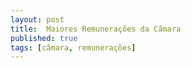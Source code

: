 ```yaml
---
layout: post
title:  Maiores Remunerações da Câmara
published: true
tags: [câmara, remunerações]
---
```





















